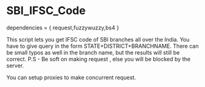 # SBI_IFSC_Code

dependencies = {
request,fuzzywuzzy,bs4
}

This script lets you get IFSC code of SBI branches all over the India. You have to give query in the form STATE+DISTRICT+BRANCHNAME. There can be small typos as well in the branch name, but the results will still be correct. 
P.S - Be soft on making request , else you will be blocked by the server. 


You can setup proxies to make concurrent request. 

